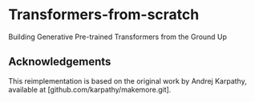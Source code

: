 # Transformers-from-scratch
Building Generative Pre-trained Transformers from the Ground Up

## Acknowledgements
This reimplementation is based on the original work by Andrej Karpathy, available at [github.com/karpathy/makemore.git].
